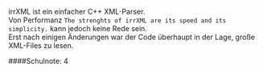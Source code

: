 irrXML ist ein einfacher C++ XML-Parser.  
Von Performanz `The strenghts of irrXML are its speed and its simplicity.` kann jedoch keine Rede sein.  
Erst nach einigen Änderungen war der Code überhaupt in der Lage, große XML-Files zu lesen.  

####Schulnote: 4
